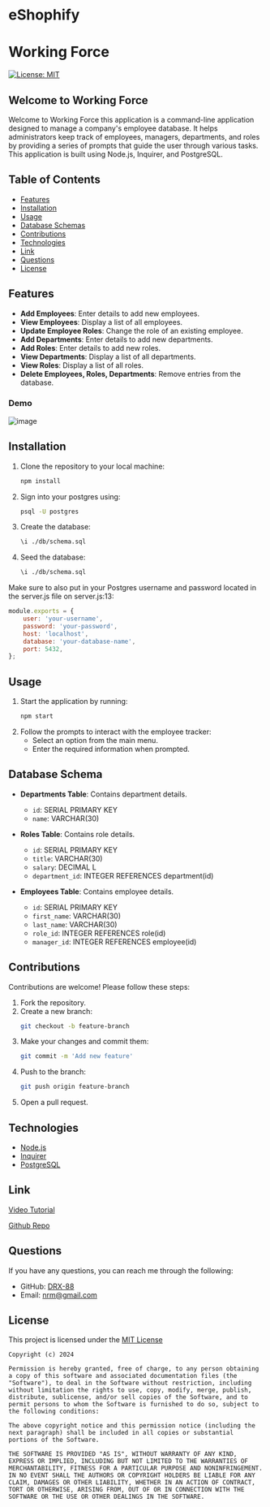 # eShophify
# Working Force

[![License: MIT](https://img.shields.io/badge/License-MIT-yellow.svg)](https://opensource.org/licenses/MIT)

## Welcome to Working Force
Welcome to Working Force this application is a command-line application designed to manage a company's employee database. It helps administrators keep track of employees, managers, departments, and roles by providing a series of prompts that guide the user through various tasks. This application is built using Node.js, Inquirer, and PostgreSQL.


## Table of Contents
- [Features](#features)
- [Installation](#installation)
- [Usage](#usage)
- [Database Schemas](#database-schema)
- [Contributions](#contributions)
- [Technologies](#technologies)
- [Link](#link)
- [Questions](#questions)
- [License](#license)

## Features
- **Add Employees**: Enter details to add new employees.
- **View Employees**: Display a list of all employees.
- **Update Employee Roles**: Change the role of an existing employee.
- **Add Departments**: Enter details to add new departments.
- **Add Roles**: Enter details to add new roles.
- **View Departments**: Display a list of all departments.
- **View Roles**: Display a list of all roles.
- **Delete Employees, Roles, Departments**: Remove entries from the database.

### Demo
![image](https://github.com/DRX-88/eShophify/assets/162182740/aa071320-0db9-4e20-a477-1dd9be32bbcd)


## Installation

1. Clone the repository to your local machine:
    ```bash
    npm install
    ```
2. Sign into your postgres using:
    ```bash
    psql -U postgres
    ```
3. Create the database:
    ```bash
    \i ./db/schema.sql
    ```
4. Seed the database:
    ```bash
    \i ./db/schema.sql
    ```
Make sure to also put in your Postgres username and password located in the server.js file on server.js:13:

```javascript
module.exports = {
    user: 'your-username',
    password: 'your-password',
    host: 'localhost',
    database: 'your-database-name',
    port: 5432,
};
```

## Usage

1. Start the application by running:
    ```bash
    npm start
    ```
2. Follow the prompts to interact with the employee tracker:
    - Select an option from the main menu.
    - Enter the required information when prompted.

## Database Schema

- **Departments Table**: Contains department details.
    - `id`: SERIAL PRIMARY KEY
    - `name`: VARCHAR(30)
    
- **Roles Table**: Contains role details.
    - `id`: SERIAL PRIMARY KEY
    - `title`: VARCHAR(30) 
    - `salary`: DECIMAL L
    - `department_id`: INTEGER REFERENCES department(id)

- **Employees Table**: Contains employee details.
    - `id`: SERIAL PRIMARY KEY
    - `first_name`: VARCHAR(30) 
    - `last_name`: VARCHAR(30) 
    - `role_id`: INTEGER REFERENCES role(id)
    - `manager_id`: INTEGER REFERENCES employee(id)

## Contributions

Contributions are welcome! Please follow these steps:

1. Fork the repository.
2. Create a new branch:
    ```bash
    git checkout -b feature-branch
    ```
3. Make your changes and commit them:
    ```bash
    git commit -m 'Add new feature'
    ```
4. Push to the branch:
    ```bash
    git push origin feature-branch
    ```
5. Open a pull request.

## Technologies

- [Node.js](https://nodejs.org/)
- [Inquirer](https://www.npmjs.com/package/inquirer)
- [PostgreSQL](https://www.postgresql.org/)


## Link
[Video Tutorial](https://drive.google.com/file/d/1RUb8weEsqIwiqhPTbYD8Q_BT7ZH31T5l/view?usp=drive_link)

[Github Repo](https://github.com/DRX-88/Working-Force)

## Questions
If you have any questions, you can reach me through the following:
- GitHub: [DRX-88](https://github.com/yourusername)
- Email: [nrm@gmail.com](mailto:youremail@example.com)

## License
This project is licensed under the [MIT License](https://opensource.org/licenses/MIT)
    
    Copyright (c) 2024 

    Permission is hereby granted, free of charge, to any person obtaining a copy of this software and associated documentation files (the "Software"), to deal in the Software without restriction, including without limitation the rights to use, copy, modify, merge, publish, distribute, sublicense, and/or sell copies of the Software, and to permit persons to whom the Software is furnished to do so, subject to the following conditions: 

    The above copyright notice and this permission notice (including the next paragraph) shall be included in all copies or substantial portions of the Software.

    THE SOFTWARE IS PROVIDED "AS IS", WITHOUT WARRANTY OF ANY KIND, EXPRESS OR IMPLIED, INCLUDING BUT NOT LIMITED TO THE WARRANTIES OF MERCHANTABILITY, FITNESS FOR A PARTICULAR PURPOSE AND NONINFRINGEMENT. IN NO EVENT SHALL THE AUTHORS OR COPYRIGHT HOLDERS BE LIABLE FOR ANY CLAIM, DAMAGES OR OTHER LIABILITY, WHETHER IN AN ACTION OF CONTRACT, TORT OR OTHERWISE, ARISING FROM, OUT OF OR IN CONNECTION WITH THE SOFTWARE OR THE USE OR OTHER DEALINGS IN THE SOFTWARE.
